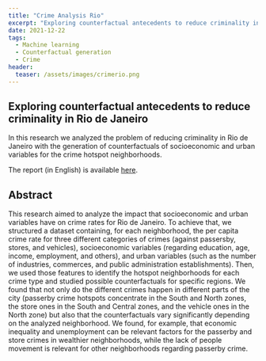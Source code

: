```yaml
---
title: "Crime Analysis Rio"
excerpt: "Exploring counterfactual antecedents to reduce criminality in Rio de Janeiro"
date: 2021-12-22
tags:
  - Machine learning
  - Counterfactual generation
  - Crime
header:
  teaser: /assets/images/crimerio.png
---
```


## Exploring counterfactual antecedents to reduce criminality in Rio de Janeiro

In this research we analyzed the problem of reducing criminality in Rio de Janeiro with the generation of counterfactuals of socioeconomic and urban variables for the crime hotspot neighborhoods.

The report (in English) is available [here](https://hdl.handle.net/10438/31623).

## Abstract

This research aimed to analyze the impact that socioeconomic and urban variables have on crime rates for Rio de Janeiro. To achieve that, we structured a dataset containing, for each neighborhood, the per capita crime rate for three different categories of crimes (against passersby, stores, and vehicles), socioeconomic variables (regarding education, age, income, employment, and others), and urban variables (such as the number of industries, commerces, and public administration establishments). Then, we used those features to identify the hotspot neighborhoods for each crime type and studied possible counterfactuals for specific regions. We found that not only do the different crimes happen in different parts of the city (passerby crime hotspots concentrate in the South and North zones, the store ones in the South and Central zones, and the vehicle ones in the North zone) but also that the counterfactuals vary significantly depending on the analyzed neighborhood. We found, for example, that economic inequality and unemployment can be relevant factors for the passerby and store crimes in wealthier neighborhoods, while the lack of people movement is relevant for other neighborhoods regarding passerby crime.